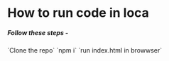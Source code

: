 <h1>How to run code in loca</h1>

<h5>Follow these steps - </h5>
`Clone the repo`
`npm i`
`run index.html in browwser`


